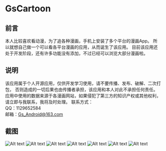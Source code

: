 # GsCartoon
## 前言
本人比较喜欢看动漫，为了追各种漫画，手机上安装了多个平台的漫画App。
所以就想自己做一个可以看各平台漫画的应用，从而诞生了该应用。
目前该应用还处于开发阶段，还有许多功能没有添加，不过已经可以浏览大部分漫画啦。
## 说明
该应用属于个人开源应用，仅供开发学习使用，请不要传播、发布、破解、二次打包，
否则造成的一切后果也由传播者承担，该应用和本人对此不承担任何责任。
应用中使用的数据来源于各漫画网站，如果侵犯了第三方的知识产权或其他权利，
请立即与我联系，我将及时处理。
联系方式： <br/>
QQ：1129652584 <br/>
邮箱：Gs_Android@163.com
## 截图
![Alt text](https://github.com/GsBu/GsCartoon/blob/master/Screenshots/4.jpg　=200 "快看漫画")
![Alt text](https://github.com/GsBu/GsCartoon/blob/master/Screenshots/5.jpg　=200x "网易漫画")
![Alt text](https://github.com/GsBu/GsCartoon/blob/master/Screenshots/6.jpg "动漫之家")
![Alt text](https://github.com/GsBu/GsCartoon/blob/master/Screenshots/1.jpg "历史记录")
![Alt text](https://github.com/GsBu/GsCartoon/blob/master/Screenshots/7.jpg)
![Alt text](https://github.com/GsBu/GsCartoon/blob/master/Screenshots/2.jpg)
![Alt text](https://github.com/GsBu/GsCartoon/blob/master/Screenshots/3.jpg)
